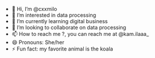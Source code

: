 - 👋 Hi, I’m @cxxmilo
- 👀 I’m interested in data processing
- 🌱 I’m currently learning digital business
- 💞️ I’m looking to collaborate on data processing
- 📫 How to reach me ?, you can reach me at @kam.ilaaa_
- 😄 Pronouns: She/her
- ⚡ Fun fact: my favorite animal is the koala

<!---
cxxmilo/cxxmilo is a ✨ special ✨ repository because its `README.md` (this file) appears on your GitHub profile.
You can click the Preview link to take a look at your changes.
--->
